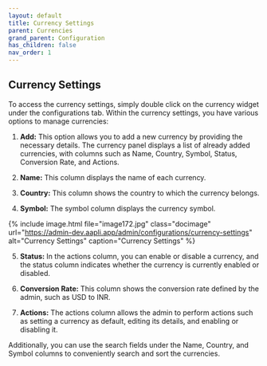 ```yaml
---
layout: default
title: Currency Settings
parent: Currencies
grand_parent: Configuration
has_children: false
nav_order: 1
---
```


## Currency Settings

To access the currency settings, simply double click on the currency widget under the configurations tab. Within the currency settings, you have various options to manage currencies:
1. **Add:** This option allows you to add a new currency by providing the necessary details. The currency panel displays a list of already added currencies, with columns such as Name, Country, Symbol, Status, Conversion Rate, and Actions.

2. **Name:** This column displays the name of each currency.

3. **Country:** This column shows the country to which the currency belongs.

4. **Symbol:** The symbol column displays the currency symbol.

{% include image.html file="image172.jpg" class="docimage" url="https://admin-dev.aapli.app/admin/configurations/currency-settings" alt="Currency Settings" caption="Currency Settings" %}

5. **Status:** In the actions column, you can enable or disable a currency, and the status column indicates whether the currency is currently enabled or disabled.

6. **Conversion Rate:** This column shows the conversion rate defined by the admin, such as USD to INR.

7. **Actions:** The actions column allows the admin to perform actions such as setting a currency as default, editing its details, and enabling or disabling it.

Additionally, you can use the search fields under the Name, Country, and Symbol columns to conveniently search and sort the currencies.